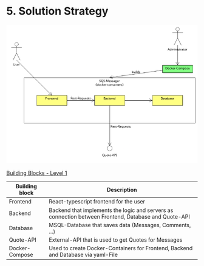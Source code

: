 # 5. Solution Strategy

![Building Blocks - Level 1](Files/5/Level1.png)

[Building Blocks - Level 1](Files/5/Level1.uxf)

| Building block | Description                                                                                          |
|----------------|------------------------------------------------------------------------------------------------------|
| Frontend       | React-typescript frontend for the user                                                               |
| Backend        | Backend that implements the logic and servers as connection between Frontend, Database and Quote-API |
| Database       | MSQL-Database that saves data (Messages, Comments, ...)                                              |
| Quote-API      | External-API that is used to get Quotes for Messages                                                 |
| Docker-Compose | Used to create Docker-Containers for Frontend, Backend and Database via yaml-File                    |